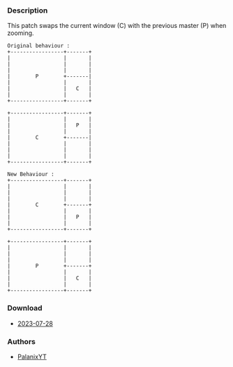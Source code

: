 ### Description
This patch swaps the current window (C) with the previous master (P) when zooming.
```
Original behaviour :
+-----------------+-------+
|                 |       |
|                 |       |
|                 |       |
|        P        +-------|
|                 |       |
|                 |   C   |
|                 |       |
+-----------------+-------+

+-----------------+-------+
|                 |       |
|                 |   P   |
|                 |       |
|        C        +-------|
|                 |       |
|                 |       |
|                 |       |
+-----------------+-------+

New Behaviour :
+-----------------+-------+
|                 |       |
|                 |       |
|                 |       |
|        C        +-------+
|                 |       |
|                 |   P   |
|                 |       |
+-----------------+-------+

+-----------------+-------+
|                 |       |
|                 |       |
|                 |       |
|        P        +-------+
|                 |       |
|                 |   C   |
|                 |       |
+-----------------+-------+
```

### Download
- [2023-07-28](https://github.com/djpohly/dwl/compare/main...PalanixYT:zoomswap.patch)

### Authors
- [PalanixYT](https://github.com/PalanixYT)